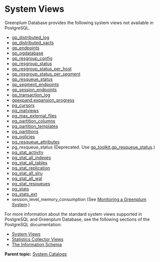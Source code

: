 # System Views 

Greenplum Database provides the following system views not available in PostgreSQL.

-   [gp_distributed_log](gp_distributed_log.html)
-   [gp_distributed_xacts](gp_distributed_xacts.html)
-   [gp_endpoints](gp_endpoints.html)
-   [gp_pgdatabase](gp_pgdatabase.html)
-   [gp_resgroup_config](gp_resgroup_config.html)
-   [gp_resgroup_status](gp_resgroup_status.html)
-   [gp_resgroup_status_per_host](gp_resgroup_status_per_host.html)
-   [gp_resgroup_status_per_segment](gp_resgroup_status_per_segment.html)
-   [gp_resqueue_status](gp_resqueue_status.html)
-   [gp_segment_endpoints](gp_segment_endpoints.html)
-   [gp_session_endpoints](gp_session_endpoints.html)
-   [gp_transaction_log](gp_transaction_log.html)
-   [gpexpand.expansion_progress](gpexpand_expansion_progress.html)
-   [pg_cursors](pg_cursors.html)
-   [pg_matviews](pg_matviews.html)
-   [pg_max_external_files](pg_max_external_files.html)
-   [pg_partition_columns](pg_partition_columns.html)
-   [pg_partition_templates](pg_partition_templates.html)
-   [pg_partitions](pg_partitions.html)
-   [pg_policies](pg_policies.html)
-   [pg_resqueue_attributes](pg_resqueue_attributes.html)
-   pg_resqueue_status (Deprecated. Use [gp_toolkit.gp_resqueue_status](../gp_toolkit.html).)
-   [pg_stat_activity](pg_stat_activity.html)
-   [pg_stat_all_indexes](pg_stat_indexes.html)
-   [pg_stat_all_tables](pg_stat_tables.html)
-   [pg_stat_replication](pg_stat_replication.html)
-   [pg_stat_all_slru](pg_stat_slru.html)
-   [pg_stat_all_wal](pg_stat_wal.html)
-   [pg_stat_resqueues](pg_stats_resqueue.html)
-   [pg_stats](pg_stats.html)
-   [pg_stats_ext](pg_stats_ext.html)
-   session_level_memory_consumption (See [Monitoring a Greenplum System](../../admin_guide/managing/monitor.html#topic_slt_ddv_1q).)

For more information about the standard system views supported in PostgreSQL and Greenplum Database, see the following sections of the PostgreSQL documentation:

-   [System Views](https://www.postgresql.org/docs/12/views-overview.html)
-   [Statistics Collector Views](https://www.postgresql.org/docs/12/monitoring-stats.html#MONITORING-STATS-VIEWS)
-   [The Information Schema](https://www.postgresql.org/docs/12/information-schema.html)

**Parent topic:** [System Catalogs](../system_catalogs/catalog_ref.html)

